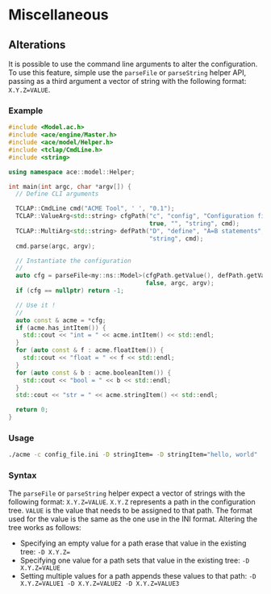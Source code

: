 # Miscellaneous

## Alterations

It is possible to use the command line arguments to alter the configuration. To
use this feature, simple use the `parseFile` or `parseString` helper API,
passing as a third argument a vector of string with the following format:
`X.Y.Z=VALUE`.

### Example

```cpp
#include <Model.ac.h>
#include <ace/engine/Master.h>
#include <ace/model/Helper.h>
#include <tclap/CmdLine.h>
#include <string>

using namespace ace::model::Helper;

int main(int argc, char *argv[]) {
  // Define CLI arguments

  TCLAP::CmdLine cmd("ACME Tool", ' ', "0.1");
  TCLAP::ValueArg<std::string> cfgPath("c", "config", "Configuration file",
                                       true, "", "string", cmd);
  TCLAP::MultiArg<std::string> defPath("D", "define", "A=B statements", false,
                                       "string", cmd);
  cmd.parse(argc, argv);

  // Instantiate the configuration
  //
  auto cfg = parseFile<my::ns::Model>(cfgPath.getValue(), defPath.getValue(),
                                      false, argc, argv);
  if (cfg == nullptr) return -1;

  // Use it !
  //
  auto const & acme = *cfg;
  if (acme.has_intItem()) {
    std::cout << "int = " << acme.intItem() << std::endl;
  }
  for (auto const & f : acme.floatItem()) {
    std::cout << "float = " << f << std::endl;
  }
  for (auto const & b : acme.booleanItem()) {
    std::cout << "bool = " << b << std::endl;
  }
  std::cout << "str = " << acme.stringItem() << std::endl;

  return 0;
}
```

### Usage

```bash
./acme -c config_file.ini -D stringItem= -D stringItem="hello, world"
```

### Syntax

The `parseFile` or `parseString` helper expect a vector of strings with the
following format: `X.Y.Z=VALUE`. `X.Y.Z` represents a path in the configuration
tree. `VALUE` is the value that needs to be assigned to that path. The format
used for the value is the same as the one use in the INI format. Altering the
tree works as follows:

* Specifying an empty value for a path erase that value in the existing tree: `-D X.Y.Z=`
* Specifying one value for a path sets that value in the existing tree: `-D X.Y.Z=VALUE`
* Setting multiple values for a path appends these values to that path: `-D X.Y.Z=VALUE1 -D X.Y.Z=VALUE2 -D X.Y.Z=VALUE3`
